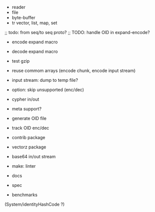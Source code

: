 
- reader
- file
- byte-buffer
- tr vector, list, map, set

;; todo: from seq/to seq proto?
;; TODO: handle OID in expand-encode?
- encode expand macro
- decode expand macro

- test gzip

- reuse commom arrays (encode chunk, encode input stream)

- input stream: dump to temp file?

- option: skip unsupported (enc/dec)

- cypher in/out

- meta support?

- generate OID file
- track OID enc/dec

- contrib package
- vectorz package
- base64 in/out stream

- make: linter

- docs
- spec
- benchmarks

(System/identityHashCode ?)
